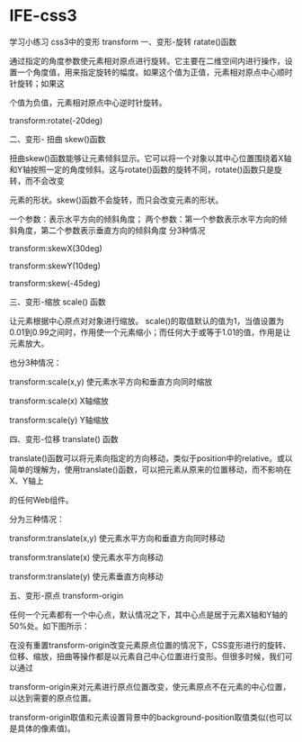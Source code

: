 # IFE-css3
学习小练习
css3中的变形 transform
一、变形-旋转 ratate()函数

通过指定的角度参数使元素相对原点进行旋转。它主要在二维空间内进行操作，设置一个角度值，用来指定旋转的幅度。如果这个值为正值，元素相对原点中心顺时针旋转；如果这

个值为负值，元素相对原点中心逆时针旋转。

transform:rotate(-20deg)

 

二、变形- 扭曲 skew()函数

扭曲skew()函数能够让元素倾斜显示。它可以将一个对象以其中心位置围绕着X轴和Y轴按照一定的角度倾斜。这与rotate()函数的旋转不同，rotate()函数只是旋转，而不会改变

元素的形状。skew()函数不会旋转，而只会改变元素的形状。

一个参数：表示水平方向的倾斜角度；
两个参数：第一个参数表示水平方向的倾斜角度，第二个参数表示垂直方向的倾斜角度
分3种情况

 transform:skewX(30deg) 



 transform:skewY(10deg) 



 transform:skew(-45deg) 

 

三、变形-缩放 scale() 函数

让元素根据中心原点对对象进行缩放。 scale()的取值默认的值为1，当值设置为0.01到0.99之间时，作用使一个元素缩小；而任何大于或等于1.01的值，作用是让元素放大。

也分3种情况：

transform:scale(x,y)  使元素水平方向和垂直方向同时缩放


transform:scale(x)  X轴缩放


 transform:scale(y)  Y轴缩放

 

四、变形-位移 translate() 函数

translate()函数可以将元素向指定的方向移动，类似于position中的relative。或以简单的理解为，使用translate()函数，可以把元素从原来的位置移动，而不影响在X、Y轴上

的任何Web组件。

分为三种情况：

transform:translate(x,y)  使元素水平方向和垂直方向同时移动


transform:translate(x)  使元素水平方向移动


transform:translate(y)  使元素垂直方向移动


五、变形-原点 transform-origin

 任何一个元素都有一个中心点，默认情况之下，其中心点是居于元素X轴和Y轴的50%处。如下图所示：



在没有重置transform-origin改变元素原点位置的情况下，CSS变形进行的旋转、位移、缩放，扭曲等操作都是以元素自己中心位置进行变形。但很多时候，我们可以通过

transform-origin来对元素进行原点位置改变，使元素原点不在元素的中心位置，以达到需要的原点位置。

transform-origin取值和元素设置背景中的background-position取值类似(也可以是具体的像素值)。




